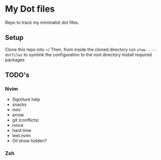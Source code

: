 # My Dot files
Repo to track my minimalist dot files. 

## Setup
Clone this repo into ~/ Then, from inside the cloned directory run `stow . --dotfiles` to symlink the configuration to the root directory
Install required packages

## TODO's

### Nvim
- Signiture help
- snacks
- mini
- arrow
- git (conflicts)
- noice
- hard time
- leet.nvim
- Oil show hidden?

### Zsh
